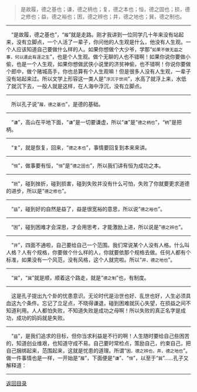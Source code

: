 > 是故履，德之基也；谦，德之柄也；复，德之本也；恒，德之固也；损，德之修也；益，德之裕也；困，德之辨也；井，德之地也；巽，德之制也。
___
&emsp;“是故履，德之基也”，“``履``”就是走路。刚才我讲到一位同学几十年来没有站起来，没有立脚点，一个人活了一辈子，你问他的人生观是什么，他没有人生观。一个人应该知道自己要做什么样的人。如果你想做个大少爷，学那“``如果不做无益之事，何以遣此有涯之生``”，也是个人生观。做个无聊的人也不错啊！如果你说你要做小偷，也是一个人生观，如果你想做武侠小说里的济贫神偷，也不错啊！你说你要做个郎中，做个赌城高手，你也总算有个人生观嘛！但是很多人没有人生观，一辈子没有站起来过。所以文学上形容这一类人是“``浮沉于世间``”，水高了就浮上来，水低了就沉下去，一般人就是这样，在人海中浮沉，没有立脚点。
___
&emsp;所以孔子说“``履，德之基也``”，是德的基础。
___
&emsp;“``谦``”，高山在平地下面，“``谦``”是一切要谦虚，所以“``谦``”是“``德之柄也``”，“``柄``”是把柄。
___
&emsp;“``复``”，就是恢复，回来，“``德之本也``”，事情要回复到本来来讲。
___
&emsp;“``恒``”，做事要有恒，“``恒``”是“``德之固也``”，所以我们讲有恒为成功之本。
___
&emsp;“``损``”，碰到挫折，碰到损害，碰到失败并没有什么可怕，失败了你就要更求道德的进步，所以是“``德之修也``”。
___
&emsp;“``益``”，碰到好的自然是益了，益是很宽裕的意思，所以说“``德之裕也``”。
___
&emsp;“``困``”，碰到困难才会深思，才会用思考，才能激励上进，所以说是“``德之辨也``”。
___
&emsp;“``井``”，四面不通啦，自己要给自己一个范围。我们常说某个人没有人格。什么叫人格？人有个规格，你要做个什么样的人，你就要依那个规格去做。任何人都有个标准，如果没有一个风范，没有风格，这个人就完啦。所以“``井，德之地也``”。
___
&emsp;“``巽``”，“``巽``”就是顺，顺着这个路走，就是“``德之制``”也，有制度。
___
&emsp;这是孔子提出九个卦的忧患意识。无论时代是治世也好、乱世也好，人生必须具血这九个条件。忘记了立足点，不晓得谦退，碰到困难就灰心失望，在损益之间不知道利用。人人都怕失败，不知道失败是成功之母啊！所以失败的真正名字是成功，成功的妈妈就是失败。
___
&emsp;“``益``”，是我们追求的目标，但你当求利益是不行的啊！人生随时要给自己些困苦的，知道创业维艰，也知道守成不易。自己要时常检点，策励自己，约束自己，把自己捆绑起来，范围起来，这就是忧患的道理。所谓“``困，德之辨也，井，德之地也``”。做一件事情也是一样，一开始是“``履``”，下面便是“``谦``”、“``恒``”，以至于“``巽``”……孔子又解释道：
___
[返回目录](../../master/README.md#目录)